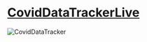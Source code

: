 # <a href='https://covidtracker-chanyoungpark88.vercel.app' rel='CovidDataTracker'>CovidDataTrackerLive</a>

![CovidDataTracker](./Covid-Data-Tracker.gif)

